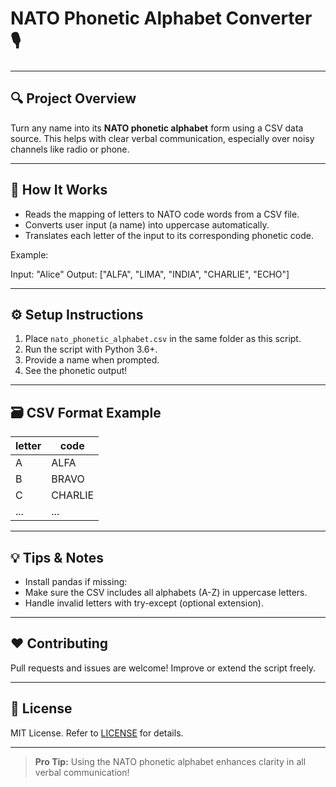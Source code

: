# NATO Phonetic Alphabet Converter 🎙️

---

## 🔍 Project Overview

Turn any name into its **NATO phonetic alphabet** form using a CSV data source. This helps with clear verbal communication, especially over noisy channels like radio or phone.

---

## 🚦 How It Works

- Reads the mapping of letters to NATO code words from a CSV file.
- Converts user input (a name) into uppercase automatically.
- Translates each letter of the input to its corresponding phonetic code.

Example:

Input: "Alice"
Output: ["ALFA", "LIMA", "INDIA", "CHARLIE", "ECHO"]

---

## ⚙️ Setup Instructions

1. Place `nato_phonetic_alphabet.csv` in the same folder as this script.
2. Run the script with Python 3.6+.
3. Provide a name when prompted.
4. See the phonetic output!

---

## 🗃️ CSV Format Example

| letter | code   |
|--------|--------|
| A      | ALFA   |
| B      | BRAVO  |
| C      | CHARLIE|
| ...    | ...    |

---

## 💡 Tips & Notes

- Install pandas if missing:
- Make sure the CSV includes all alphabets (A-Z) in uppercase letters.
- Handle invalid letters with try-except (optional extension).

---

## ❤️ Contributing

Pull requests and issues are welcome! Improve or extend the script freely.

---

## 📄 License

MIT License. Refer to [LICENSE](LICENSE) for details.

---

> **Pro Tip:** Using the NATO phonetic alphabet enhances clarity in all verbal communication!  



